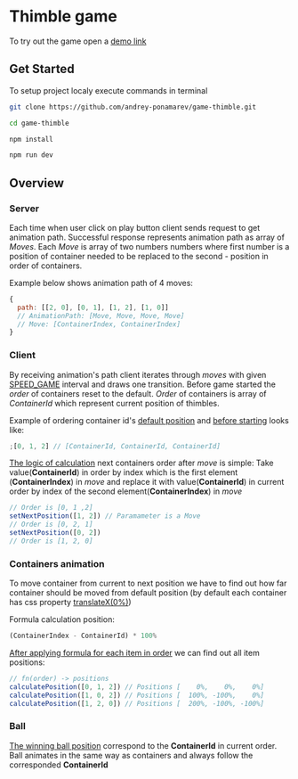 # Thimble game

To try out the game open a [demo link](https://thimble-game.herokuapp.com/)

## Get Started

To setup project localy execute commands in terminal

```sh
git clone https://github.com/andrey-ponamarev/game-thimble.git

cd game-thimble

npm install

npm run dev
```

## Overview

### Server

Each time when user click on play button client sends request to get animation path.
Successful response represents animation path as array of _Moves_.
Each _Move_ is array of two numbers numbers where first number is a position of container needed to be replaced to the second - position in order of containers.

Example below shows animation path of 4 moves:

```javascript
{
  path: [[2, 0], [0, 1], [1, 2], [1, 0]]
  // AnimationPath: [Move, Move, Move, Move]
  // Move: [ContainerIndex, ContainerIndex]
}
```

### Client

By receiving animation's path client iterates through _moves_ with given [SPEED_GAME](https://github.com/andrey-ponamarev/game-thimble/blob/master/src/client/src/config.js#L3) interval and draws one transition.
Before game started the _order_ of containers reset to the default. _Order_ of containers is array of _ContainerId_ which represent current position of thimbles.

Example of ordering container id's [default position](https://github.com/andrey-ponamarev/game-thimble/blob/master/src/client/src/components/Board.js#L15) and [before starting](https://github.com/andrey-ponamarev/game-thimble/blob/master/src/client/src/components/Board.js#L27) looks like:

```javascript
;[0, 1, 2] // [ContainerId, ContainerId, ContainerId]
```

[The logic of calculation](https://github.com/andrey-ponamarev/game-thimble/blob/master/src/client/src/components/Board.js#L68) next containers order after _move_ is simple: Take value(**ContainerId**) in order by index which is the first element (**ContainerIndex**) in _move_ and replace it with value(**ContainerId**) in current order by index of the second element(**ContainerIndex**) in _move_

```javascript
// Order is [0, 1 ,2]
setNextPosition([1, 2]) // Paramameter is a Move
// Order is [0, 2, 1]
setNextPosition([0, 2])
// Order is [1, 2, 0]
```

### Containers animation

To move container from current to next position we have to find out how far container should be moved from default position (by default each container has css property [translateX(0%)](https://github.com/andrey-ponamarev/game-thimble/blob/master/src/client/src/components/Board.js#L28))

Formula calculation position:

```javascript
(ContainerIndex - ContainerId) * 100%
```

[After applying formula for each item in order](https://github.com/andrey-ponamarev/game-thimble/blob/master/src/client/src/components/Board.js#L77) we can find out all item positions:

```javascript
// fn(order) -> positions
calculatePosition([0, 1, 2]) // Positions [    0%,    0%,    0%]
calculatePosition([1, 0, 2]) // Positions [  100%, -100%,    0%]
calculatePosition([1, 2, 0]) // Positions [  200%, -100%, -100%]
```

### Ball

[The winning ball position](https://github.com/andrey-ponamarev/game-thimble/blob/master/src/client/src/config.js#L4) correspond to the **ContainerId** in current order.
Ball animates in the same way as containers and always follow the corresponded **ContainerId**
